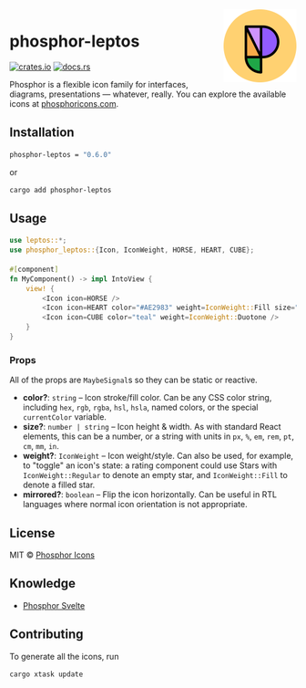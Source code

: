 <img src="./meta/phosphor-mark-tight-yellow.png" width="128" align="right" />

# phosphor-leptos

[![crates.io](https://img.shields.io/crates/v/phosphor-leptos)](https://crates.io/crates/phosphor-leptos)
[![docs.rs](https://docs.rs/phosphor-leptos/badge.svg)](https://docs.rs/phosphor-leptos)

Phosphor is a flexible icon family for interfaces, diagrams, presentations — whatever, really. You can explore the available icons at [phosphoricons.com](https://phosphoricons.com).

## Installation

```bash
phosphor-leptos = "0.6.0"
```

or

```bash
cargo add phosphor-leptos
```

## Usage

```rs
use leptos::*;
use phosphor_leptos::{Icon, IconWeight, HORSE, HEART, CUBE};

#[component]
fn MyComponent() -> impl IntoView {
    view! {
        <Icon icon=HORSE />
        <Icon icon=HEART color="#AE2983" weight=IconWeight::Fill size="32px" />
        <Icon icon=CUBE color="teal" weight=IconWeight::Duotone />
    }
}
```

### Props

All of the props are `MaybeSignal`s so they can be static or reactive.

- **color?**: `string` – Icon stroke/fill color. Can be any CSS color string, including `hex`, `rgb`, `rgba`, `hsl`, `hsla`, named colors, or the special `currentColor` variable.
- **size?**: `number | string` – Icon height & width. As with standard React elements, this can be a number, or a string with units in `px`, `%`, `em`, `rem`, `pt`, `cm`, `mm`, `in`.
- **weight?**: `IconWeight` – Icon weight/style. Can also be used, for example, to "toggle" an icon's state: a rating component could use Stars with `IconWeight::Regular` to denote an empty star, and `IconWeight::Fill` to denote a filled star.
- **mirrored?**: `boolean` – Flip the icon horizontally. Can be useful in RTL languages where normal icon orientation is not appropriate.

## License

MIT © [Phosphor Icons](https://github.com/phosphor-icons)

## Knowledge

- [Phosphor Svelte](https://github.com/haruaki07/phosphor-svelte)

## Contributing

To generate all the icons, run

```bash
cargo xtask update
```
